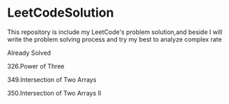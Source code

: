 # LeetCodeSolution
This repository is include my LeetCode's problem solution,and beside I will write the problem solving process and try my best to analyze complex rate

Already Solved

326.Power of Three

349.Intersection of Two Arrays

350.Intersection of Two Arrays II

